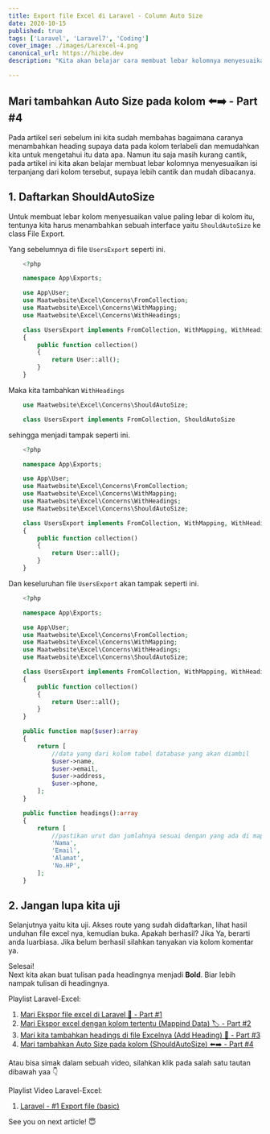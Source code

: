 ```yaml
---
title: Export file Excel di Laravel - Column Auto Size
date: 2020-10-15
published: true
tags: ['Laravel', 'Laravel7', 'Coding']
cover_image: ./images/Larexcel-4.png
canonical_url: https://hizbe.dev
description: "Kita akan belajar cara membuat lebar kolomnya menyesuaikan value yang paling panjang, biar kelihatan semua valuenya. Kan capek kalo harus geser-geser buat ngelebarin manual, apalagi kolomnya lebih dari 20."

---
```


<i class="fa fa-quote-left fa-3x fa-pull-left" aria-hidden="true"></i>
<h2>Mari tambahkan Auto Size pada kolom ⬅️➡️ - Part #4</h2>

Pada artikel seri sebelum ini kita sudah membahas bagaimana caranya menambahkan heading supaya data pada kolom terlabeli dan memudahkan kita untuk mengetahui itu data apa. Namun itu saja masih kurang cantik, pada artikel ini kita akan belajar membuat lebar kolomnya menyesuaikan isi terpanjang dari kolom tersebut, supaya lebih cantik dan mudah dibacanya. 

## 1.  Daftarkan ShouldAutoSize

Untuk membuat lebar kolom menyesuaikan value paling lebar di kolom itu, tentunya kita harus menambahkan sebuah interface yaitu `ShouldAutoSize` ke class File Export.

Yang sebelumnya di file `UsersExport` seperti ini.
```php
    <?php

    namespace App\Exports;

    use App\User;
    use Maatwebsite\Excel\Concerns\FromCollection;
    use Maatwebsite\Excel\Concerns\WithMapping;
    use Maatwebsite\Excel\Concerns\WithHeadings;

    class UsersExport implements FromCollection, WithMapping, WithHeadings
    {
        public function collection()
        {
            return User::all();
        }
    }
```

Maka kita tambahkan `WithHeadings`
```php
    use Maatwebsite\Excel\Concerns\ShouldAutoSize;

    class UsersExport implements FromCollection, ShouldAutoSize
```

sehingga menjadi tampak seperti ini.
```php
    <?php

    namespace App\Exports;

    use App\User;
    use Maatwebsite\Excel\Concerns\FromCollection;
    use Maatwebsite\Excel\Concerns\WithMapping;
    use Maatwebsite\Excel\Concerns\WithHeadings;
    use Maatwebsite\Excel\Concerns\ShouldAutoSize;

    class UsersExport implements FromCollection, WithMapping, WithHeadings, ShouldAutoSize
    {
        public function collection()
        {
            return User::all();
        }
    }
```

Dan keseluruhan file `UsersExport` akan tampak seperti ini.
```php
    <?php

    namespace App\Exports;

    use App\User;
    use Maatwebsite\Excel\Concerns\FromCollection;
    use Maatwebsite\Excel\Concerns\WithMapping;
    use Maatwebsite\Excel\Concerns\WithHeadings;
    use Maatwebsite\Excel\Concerns\ShouldAutoSize;

    class UsersExport implements FromCollection, WithMapping, WithHeadings, ShouldAutoSize
    {
        public function collection()
        {
            return User::all();
        }
    }

    public function map($user):array
    {
        return [
            //data yang dari kolom tabel database yang akan diambil
            $user->name,
            $user->email,
            $user->address,
            $user->phone,
        ];
    }

    public function headings():array
    {
        return [
            //pastikan urut dan jumlahnya sesuai dengan yang ada di mapping-data atau table di database
            'Nama',
            'Email',
            'Alamat',
            'No.HP',
        ];
    }
```

## 2. Jangan lupa kita uji

Selanjutnya yaitu kita uji. Akses route yang sudah didaftarkan, lihat hasil unduhan file excel nya, kemudian buka. Apakah berhasil? Jika Ya, berarti anda luarbiasa. Jika belum berhasil silahkan tanyakan via kolom komentar ya.

Selesai!<br>
Next kita akan buat tulisan pada headingnya menjadi **Bold**. Biar lebih nampak tulisan di headingnya.

Playlist Laravel-Excel:

1.  [Mari Ekspor file excel di Laravel 📁 - Part #1](https://hizbe.dev/export-file-excel-di-laravel/)
2.  [Mari Ekspor excel dengan kolom tertentu (Mappind Data) 🏷️ - Part #2](https://hizbe.dev/export-file-excel-di-laravel-mapping-data/)
3.  [Mari kita tambahkan headings di file Excelnya (Add Heading) 🧱 - Part #3](https://hizbe.dev/export-file-excel-di-laravel-add-heading/)
4.  [Mari tambahkan Auto Size pada kolom (ShouldAutoSize) ⬅️➡️ - Part #4](https://hizbe.dev/export-file-excel-di-laravel-column-auto-size/)


Atau bisa simak dalam sebuah video, silahkan klik pada salah satu tautan dibawah yaa 👇

Playlist Video Laravel-Excel:

1.  [Laravel - #1 Export file (basic)](https://youtu.be/usVc9IgHpk4)

See you on next article! 😇